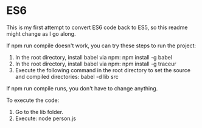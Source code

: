 # ES6

This is my first attempt to convert ES6 code back to ES5, so this readme might change as I go along.

If npm run compile doesn't work, you can try these steps to run the project:

1) In the root directory, install babel via npm: npm install -g babel
2) In the root directory, install babel via npm: npm install -g traceur
3) Execute the following command in the root directory to set the source and compiled directories: babel -d lib src

If npm run compile runs, you don't have to change anything.

To execute the code:

1) Go to the lib folder.
2) Execute: node person.js